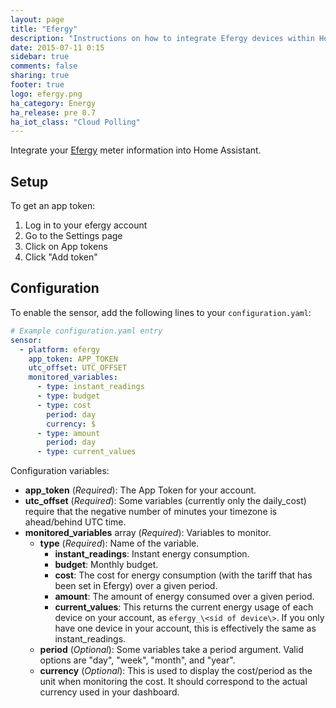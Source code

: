 ```yaml
---
layout: page
title: "Efergy"
description: "Instructions on how to integrate Efergy devices within Home Assistant."
date: 2015-07-11 0:15
sidebar: true
comments: false
sharing: true
footer: true
logo: efergy.png
ha_category: Energy
ha_release: pre 0.7
ha_iot_class: "Cloud Polling"
---
```


Integrate your [Efergy](https://efergy.com) meter information into Home Assistant.

## Setup

To get an app token:

1. Log in to your efergy account
2. Go to the Settings page
3. Click on App tokens
4. Click "Add token"

## Configuration

To enable the sensor, add the following lines to your `configuration.yaml`:

```yaml
# Example configuration.yaml entry
sensor:
  - platform: efergy
    app_token: APP_TOKEN
    utc_offset: UTC_OFFSET
    monitored_variables:
      - type: instant_readings
      - type: budget
      - type: cost
        period: day
        currency: $
      - type: amount
        period: day
      - type: current_values
```

Configuration variables:

- **app_token** (*Required*): The App Token for your account.
- **utc_offset** (*Required*): Some variables (currently only the daily_cost) require that the negative number of minutes your timezone is ahead/behind UTC time.
- **monitored_variables** array (*Required*): Variables to monitor.
  - **type** (*Required*): Name of the variable.
    - **instant_readings**: Instant energy consumption.
    - **budget**: Monthly budget.
    - **cost**: The cost for energy consumption (with the tariff that has been set in Efergy) over a given period.
    - **amount**: The amount of energy consumed over a given period.
    - **current_values**: This returns the current energy usage of each device on your account, as `efergy_\<sid of device\>`. If you only have one device in your account, this is effectively the same as instant_readings.
  - **period** (*Optional*): Some variables take a period argument. Valid options are "day", "week", "month", and "year".
  - **currency** (*Optional*): This is used to display the cost/period as the unit when monitoring the cost. It should correspond to the actual currency used in your dashboard.
